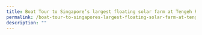 ```yaml
---
title: Boat Tour to Singapore’s largest floating solar farm at Tengeh Reservoir
permalink: /boat-tour-to-singapores-largest-floating-solar-farm-at-tengeh-reservoir/
description: ""
---
```

